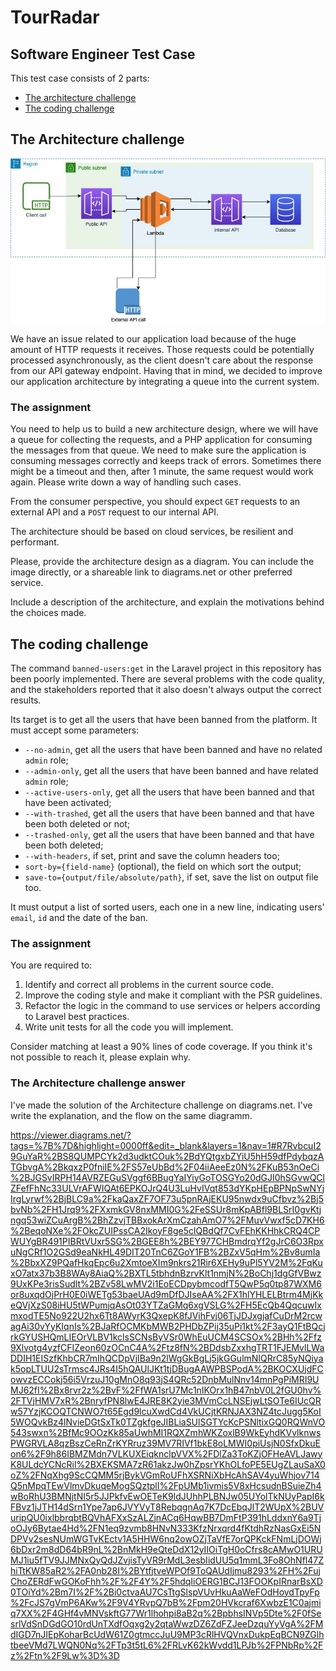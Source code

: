 # TourRadar

## Software Engineer Test Case

This test case consists of 2 parts:

- [The architecture challenge](#the-architecture-challenge)
- [The coding challenge](#the-coding-challenge)

## The Architecture challenge

![current-architecture](storage/images/finance-task.jpg)

We have an issue related to our application load because of the huge amount of HTTP requests it receives. Those requests could be potentially processed asynchronously, as the client doesn't care about the response from our API gateway endpoint. Having that in mind, we decided to improve our application architecture by integrating a queue into the current system.

### The assignment

You need to help us to build a new architecture design, where we will have a queue for collecting the requests, and a PHP application for consuming the messages from that queue. We need to make sure the application is consuming messages correctly and keeps track of errors. Sometimes there might be a timeout and then, after 1 minute, the same request would work again. Please write down a way of handling such cases.

From the consumer perspective, you should expect `GET` requests to an external API and a `POST` request to our internal API.

The architecture should be based on cloud services, be resilient and performant.

Please, provide the architecture design as a diagram. You can include the image directly, or a shareable link to diagrams.net or other preferred service.

Include a description of the architecture, and explain the motivations behind the choices made.

## The coding challenge

The command `banned-users:get` in the Laravel project in this repository has been poorly implemented. 
There are several problems with the code quality, and the stakeholders reported that it also doesn't always output the correct results.

Its target is to get all the users that have been banned from the platform.
It must accept some parameters:
- `--no-admin`, get all the users that have been banned and have no related `admin` role;
- `--admin-only`, get all the users that have been banned and have related `admin` role;
- `--active-users-only`, get all the users that have been banned and that have been activated;
- `--with-trashed`, get all the users that have been banned and that have been both deleted or not;
- `--trashed-only`, get all the users that have been banned and that have been both deleted;
- `--with-headers`, if set, print and save the column headers too;
- `sort-by={field-name}` (optional), the field on which sort the output;
- `save-to={output/file/absolute/path}`, if set, save the list on output file too.

It must output a list of sorted users, each one in a new line, indicating users' `email`, `id` and the date of the ban.

### The assignment

You are required to:

1. Identify and correct all problems in the current source code.
2. Improve the coding style and make it compliant with the PSR guidelines.
3. Refactor the logic in the command to use services or helpers according to Laravel best practices.
4. Write unit tests for all the code you will implement.

Consider matching at least a 90% lines of code coverage. If you think it's not possible to reach it, please explain why.


### The Architecture challenge answer

I've made the solution of the Architecture challenge on diagrams.net. I've write the explanation, and the flow on the same diagramm.

https://viewer.diagrams.net/?tags=%7B%7D&highlight=0000ff&edit=_blank&layers=1&nav=1#R7RvbcuI29GuYaR%2BS8QUMPCYk2d3udktCOuk%2BdYQtgxbZYiU5hH59dfPdybqzATGbvgA%2BkqxzP0fniIE%2FS57eUbBd%2F04iiAeeEz0N%2FKuB53nOeCi%2BJGSvIRPH14AVRZEGuSVggf6BBugYaIYiyGoTOSGYo20dGJI0hSGvwQClZFefFhNc33ULVrAFWIQAt6EPKOJrQ4U3LuHvIVqt853dYKpHEpBPNpSwNYjIrgLyrwf%2BjBLC9a%2FkaQaxZF7OF73u5pnRAjEKU95nwdx9uCfbvz%2Bj5bvNb%2FH1Jrq9%2FXxmkGV8nxMMI0G%2FeSSUr8mKpABfl9BLSrI0gvKtjngq53wiZCuArgB%2BhZzvjTBBxokArXmCzahAmO7%2FMuvVwxf5cD7KH6%2BeqoNXe%2FOkcZUIPssCA2IkoyF8ge5clQBdQf7CvFEhKKHhkCRQ4CPWUYgBR491PIBRtVUxr5SG%2BGEE8h%2BEY977CHBmdrqYf2gJrC6O3RpxuNgCRf1O2GSd9eaNkHL49DIT20TnC6ZGoY1FB%2BZxV5qHm%2Bv8umIa%2BbxXZ9PQafHkqEpc6u2XmtoeXIm9nkrs21Rir6XEHy9uPl5YV2M%2FqKuxO7atx37b3B8WAy8AiaQ%2BXTL5tbhdnBzrvKlt1nmjN%2BoChj1dgGfVBwz9UxKPe3risSudlt%2BZv58LwMV2i1EoECDpybmcodfT5QwP5q0tp87WXM6or8uxqdOjPrH0E0iWETg53baeUAd9mDfDJIseAA%2FX1hlYHLELBtrm4MjKkeQVjXzS08iHU5tWPumjqAsOt03YTZaGMq6xgVSLG%2FH5EcQb4QqcuwIxmxodTE5No922U2hx6Tt8AWyrK3QxepK8fJVihFvj06TjJDJxgjafCuDrM2rcwagAi30vYyKIqnIs%2BJaRfOCMKbMWB2PHDbZPij35uPi1kt%2F3ayQ1FtBQcjrkGYUSHQmLIEOrVLBV1kclsSCNsByVSr0WhEuUCM4SCSOx%2BHh%2Ffz9Xlvotg4yzfCFIZeon60zOCnC4A%2Ftz8fN%2BDdsbZxxhgTRT1FJEMvlLWaDDIH1EISzfKhbCR7mIhQCDpVjIBa9n2lWgGkBgLj5jkGGulmNIQRrC85yNQiyak5opLTUU2sTrmsc4JRs4I5hQAUlJKt1tjDBugAAWPBSPodA%2BKOCXUjdFCowvzECCokj56i5VrzuJ10gMnO8q93jS4QRc52DnbMulNnv14mnPgPiMRI9UMJ62fI%2Bx8rvr2z%2BvF%2FfWA1srU7Mc1nIKOrx1hB47nbV0L2fGU0hv%2FTVjHMV7xR%2BnryfPN8lwE4JRE8K2yie3MVmCcLNSEjwLtSOTe6IUcQRw57YzjKCOQTCNWO7t65Egd9lcuXwdCd4VkUCjtKRNJAX3NZ4tcJugg5KoI5WOQvkBz4lNvieDGtSxTk0TZgkfgeJIBLiaSUlSGTYcKcPSNltixGQ0RQWnVO543swxn%2BfMc9OOzKk85aUwhMI1RQXZmhWKZoxlB9WkEyhdKVvlknwsPWGRVLA8qzBszCeRnZrKYRruz39MV7RIVf1bkE8oLMWI0piUsjN0SfxDkuEon6%2F9h86IBMZMdn7VLKUXEiqknclpVVX%2FDlZa3ToKZjOFHeAVLJawyK8ULdcYCNcRil%2BXEKSMA7zR61akzJw0hZpsrYKhOLfoPE5EUgZLauSaX0oZ%2FNqXhg9ScCQMM5rjBykVGmRoUFhXSRNiXbHcAhSAV4yuWhjov714Q5nMpqTEwVlmvDkuqeMogSQztplI%2FpUMb1ivmis5V8xHcsudnBSuieZh4wBoRhU3BMNjtNI5r5JJPkfvEwOETeK9ldJUhhPLBNJw05UYolTkNUyPapI6kFBvz1jJTH14dSrn1Ype7ap6JVYVyT8RebqgnAq7K7DcEbqJlT2WUpX%2BUVuripQU0ixlbbrqbtBQVhAFXxSzALZjnACq6HqwBB7DmFtP391hLddxnY6a9TjoOJy6Bytae4Hd%2FN1eq9zvmb8HNvN333KfzNrxqrd4fKtdhRzNasGxEi5NDPVv2sesNUmWGTvKEctv1A5HHW6nq2owOZjTaVfE7orQPKckFNmLjDOWj6bDxr2m8dD64bR9nL%2BnMkH9eQteDdX12yIIOiTgH0oCfrs8cAMwO1URUMJ1iu5fTV9JJMNxQyQdJZvjisTyVR9rMdL3esbIidUU5q1mmL3Fo8OhNfl47ZhiTtKW85aR2%2FA0nb28I%2BYtfjtveWPOf9ToQAUdIjmu8293%2FH%2FujChoZERdFwGOKoFhh%2F%2F4Y%2F5hdqIiOERG1BCJ13FOOKpIRnarBsXD0TOiYd%2Bm7I%2F%2Bi0ctvaAU7CsTtgSlspVUvHkuAaWeFOdHoydTpyFp%2FcJS7gVmP6AKw%2F9V4YRvpQ7bB%2Fpm20HVkcraf6XwbzE1C0ajmiq7XX%2F4GHf4vMNVskftG77Wr1lhohpi8aB2q%2BpbhsINVp5Dte%2F0fSesrlVdSnDGdGO10rdUnTXdfOqxg2y2qtaWwzDZ6ZdFZJeeDzquYyVgA%2FMdIGD7nJIEpKoharBcUdW61Z0gtmccJuU9MP3cRlHVQVnxDukpEqBCN9ZGlhtbeeVMd7LWQN0Nq%2FTp3t5tL6%2FRLvK62kWvdd1LPJb%2FPNbRp%2Fz%2Ftn%2F9Lw%3D%3D


